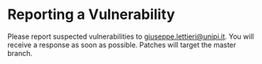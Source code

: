 Reporting a Vulnerability
=========================

Please report suspected vulnerabilities to giuseppe.lettieri@unipi.it. You will receive a response as soon as possible.
Patches will target the master branch.
